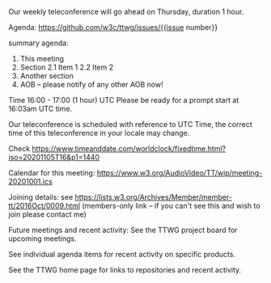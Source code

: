 Our weekly teleconference will go ahead on Thursday, duration 1 hour.

Agenda: https://github.com/w3c/ttwg/issues/{{issue number}}

summary agenda:

1. This meeting
2. Section
2.1 Item 1
2.2 Item 2
3. Another section
6. AOB – please notify of any other AOB now!

Time
16:00 - 17:00 (1 hour) UTC
Please be ready for a prompt start at 16:03am UTC time.

Our teleconference is scheduled with reference to UTC Time, the correct time of this teleconference in your locale may change.

Check https://www.timeanddate.com/worldclock/fixedtime.html?iso=20201105T16&p1=1440

Calendar for this meeting: https://www.w3.org/AudioVideo/TT/wip/meeting-20201001.ics

Joining details:
see https://lists.w3.org/Archives/Member/member-tt/2016Oct/0009.html
(members-only link – if you can't see this and wish to join please contact me)

Future meetings and recent activity:
See the TTWG project board for upcoming meetings.

See individual agenda items for recent activity on specific products.

See the TTWG home page for links to repositories and recent activity.
